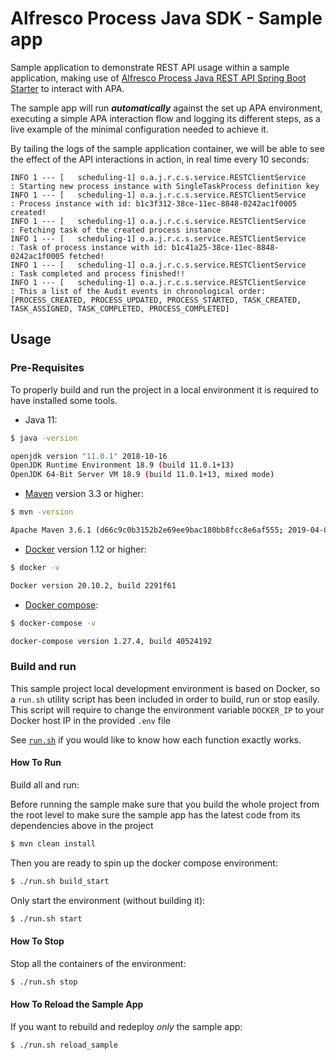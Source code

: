# Alfresco Process Java SDK - Sample app

Sample application to demonstrate REST API usage within a sample application, 
making use of [Alfresco Process Java REST API Spring Boot Starter](../../alfresco-apa-java-rest-api)
to interact with APA.

The sample app will run ***automatically*** against the set up APA environment, 
executing a simple APA interaction flow and logging its different steps,
as a live example of the minimal configuration needed to achieve it.

By tailing the logs of the sample application container, 
we will be able to see the effect of the API interactions in action, in real time every 10 seconds:

```
INFO 1 --- [   scheduling-1] o.a.j.r.c.s.service.RESTClientService    : Starting new process instance with SingleTaskProcess definition key
INFO 1 --- [   scheduling-1] o.a.j.r.c.s.service.RESTClientService    : Process instance with id: b1c3f312-38ce-11ec-8848-0242ac1f0005 created!
INFO 1 --- [   scheduling-1] o.a.j.r.c.s.service.RESTClientService    : Fetching task of the created process instance
INFO 1 --- [   scheduling-1] o.a.j.r.c.s.service.RESTClientService    : Task of process instance with id: b1c41a25-38ce-11ec-8848-0242ac1f0005 fetched!
INFO 1 --- [   scheduling-1] o.a.j.r.c.s.service.RESTClientService    : Task completed and process finished!!
INFO 1 --- [   scheduling-1] o.a.j.r.c.s.service.RESTClientService    : This a list of the Audit events in chronological order:[PROCESS_CREATED, PROCESS_UPDATED, PROCESS_STARTED, TASK_CREATED, TASK_ASSIGNED, TASK_COMPLETED, PROCESS_COMPLETED]
```

## Usage

### Pre-Requisites

To properly build and run the project in a local environment it is required to have installed some tools.

* Java 11:
```bash
$ java -version

openjdk version "11.0.1" 2018-10-16
OpenJDK Runtime Environment 18.9 (build 11.0.1+13)
OpenJDK 64-Bit Server VM 18.9 (build 11.0.1+13, mixed mode)
```

* [Maven](https://maven.apache.org/install.html) version 3.3 or higher:
```bash
$ mvn -version

Apache Maven 3.6.1 (d66c9c0b3152b2e69ee9bac180bb8fcc8e6af555; 2019-04-04T21:00:29+02:00)
```

* [Docker](https://docs.docker.com/install/) version 1.12 or higher:
```bash
$ docker -v

Docker version 20.10.2, build 2291f61
```

* [Docker compose](https://docs.docker.com/compose/install/):
```bash
$ docker-compose -v

docker-compose version 1.27.4, build 40524192
```

### Build and run

This sample project local development environment is based on Docker, so a ```run.sh``` utility script has been included in order to build, run or stop 
easily. This script will require to change the environment variable ```DOCKER_IP``` to your Docker host IP in the provided ```.env``` file


See [```run.sh```](run.sh)  if you would like to know how each function exactly works.

#### How To Run

Build all and run:

Before running the sample make sure that you build the whole project from the root level 
to make sure the sample app has the latest code from its dependencies above in the project

```bash
$ mvn clean install
```

Then you are ready to spin up the docker compose environment:

```bash
$ ./run.sh build_start
```

Only start the environment (without building it):

```bash
$ ./run.sh start
```

#### How To Stop

Stop all the containers of the environment:

```bash
$ ./run.sh stop
```

#### How To Reload the Sample App

If you want to rebuild and redeploy *only* the sample app:

```bash
$ ./run.sh reload_sample
```
